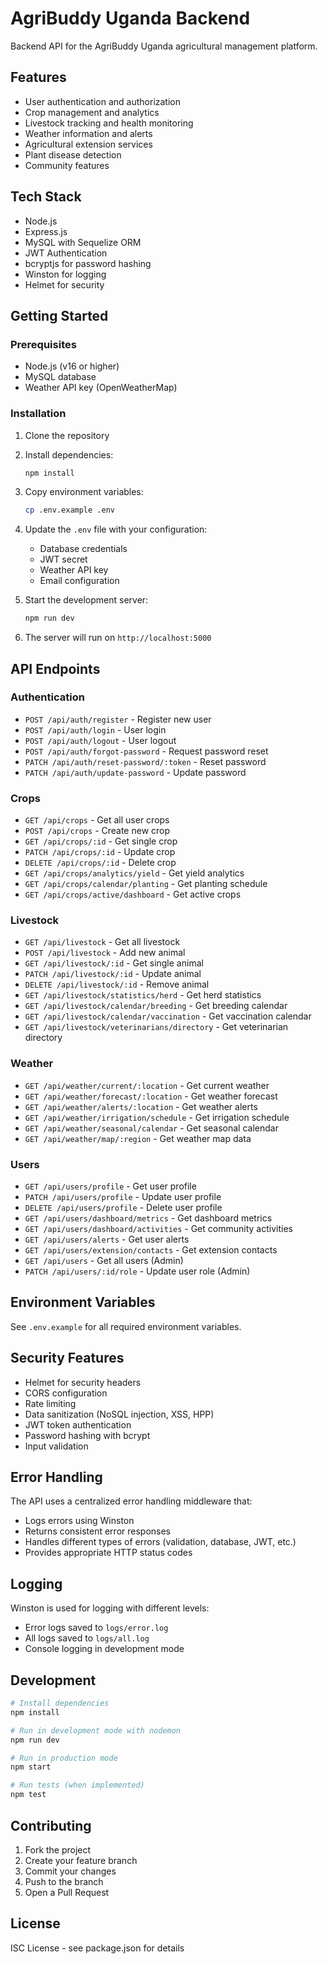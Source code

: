 # AgriBuddy Uganda Backend

Backend API for the AgriBuddy Uganda agricultural management platform.

## Features

- User authentication and authorization
- Crop management and analytics
- Livestock tracking and health monitoring
- Weather information and alerts
- Agricultural extension services
- Plant disease detection
- Community features

## Tech Stack

- Node.js
- Express.js
- MySQL with Sequelize ORM
- JWT Authentication
- bcryptjs for password hashing
- Winston for logging
- Helmet for security

## Getting Started

### Prerequisites

- Node.js (v16 or higher)
- MySQL database
- Weather API key (OpenWeatherMap)

### Installation

1. Clone the repository
2. Install dependencies:
   ```bash
   npm install
   ```

3. Copy environment variables:
   ```bash
   cp .env.example .env
   ```

4. Update the `.env` file with your configuration:
   - Database credentials
   - JWT secret
   - Weather API key
   - Email configuration

5. Start the development server:
   ```bash
   npm run dev
   ```

6. The server will run on `http://localhost:5000`

## API Endpoints

### Authentication
- `POST /api/auth/register` - Register new user
- `POST /api/auth/login` - User login
- `POST /api/auth/logout` - User logout
- `POST /api/auth/forgot-password` - Request password reset
- `PATCH /api/auth/reset-password/:token` - Reset password
- `PATCH /api/auth/update-password` - Update password

### Crops
- `GET /api/crops` - Get all user crops
- `POST /api/crops` - Create new crop
- `GET /api/crops/:id` - Get single crop
- `PATCH /api/crops/:id` - Update crop
- `DELETE /api/crops/:id` - Delete crop
- `GET /api/crops/analytics/yield` - Get yield analytics
- `GET /api/crops/calendar/planting` - Get planting schedule
- `GET /api/crops/active/dashboard` - Get active crops

### Livestock
- `GET /api/livestock` - Get all livestock
- `POST /api/livestock` - Add new animal
- `GET /api/livestock/:id` - Get single animal
- `PATCH /api/livestock/:id` - Update animal
- `DELETE /api/livestock/:id` - Remove animal
- `GET /api/livestock/statistics/herd` - Get herd statistics
- `GET /api/livestock/calendar/breeding` - Get breeding calendar
- `GET /api/livestock/calendar/vaccination` - Get vaccination calendar
- `GET /api/livestock/veterinarians/directory` - Get veterinarian directory

### Weather
- `GET /api/weather/current/:location` - Get current weather
- `GET /api/weather/forecast/:location` - Get weather forecast
- `GET /api/weather/alerts/:location` - Get weather alerts
- `GET /api/weather/irrigation/schedule` - Get irrigation schedule
- `GET /api/weather/seasonal/calendar` - Get seasonal calendar
- `GET /api/weather/map/:region` - Get weather map data

### Users
- `GET /api/users/profile` - Get user profile
- `PATCH /api/users/profile` - Update user profile
- `DELETE /api/users/profile` - Delete user profile
- `GET /api/users/dashboard/metrics` - Get dashboard metrics
- `GET /api/users/dashboard/activities` - Get community activities
- `GET /api/users/alerts` - Get user alerts
- `GET /api/users/extension/contacts` - Get extension contacts
- `GET /api/users` - Get all users (Admin)
- `PATCH /api/users/:id/role` - Update user role (Admin)

## Environment Variables

See `.env.example` for all required environment variables.

## Security Features

- Helmet for security headers
- CORS configuration
- Rate limiting
- Data sanitization (NoSQL injection, XSS, HPP)
- JWT token authentication
- Password hashing with bcrypt
- Input validation

## Error Handling

The API uses a centralized error handling middleware that:
- Logs errors using Winston
- Returns consistent error responses
- Handles different types of errors (validation, database, JWT, etc.)
- Provides appropriate HTTP status codes

## Logging

Winston is used for logging with different levels:
- Error logs saved to `logs/error.log`
- All logs saved to `logs/all.log`
- Console logging in development mode

## Development

```bash
# Install dependencies
npm install

# Run in development mode with nodemon
npm run dev

# Run in production mode
npm start

# Run tests (when implemented)
npm test
```

## Contributing

1. Fork the project
2. Create your feature branch
3. Commit your changes
4. Push to the branch
5. Open a Pull Request

## License

ISC License - see package.json for details
